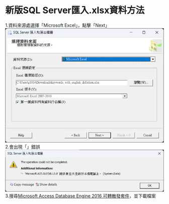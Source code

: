 # 新版SQL Server匯入.xlsx資料方法 
1.資料來源處選擇「Microsoft Excel」，點擊「Next」
![image](/Image/1.png)  
2.會出現「」錯誤  
![image](/Image/2.png)  
3.搜尋[Microsoft Access Database Engine 2016 可轉散發套件](https://www.microsoft.com/zh-tw/download/details.aspx?id=54920)，並下載檔案
